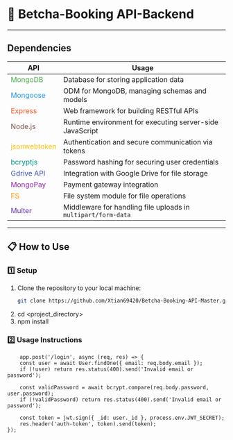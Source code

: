 # 🚀 **Betcha-Booking API-Backend**

---

## **Dependencies**

| **API**         | **Usage**                                                                 |
|------------------|---------------------------------------------------------------------------|
| <span style="color:#4CAF50;">MongoDB</span>      | Database for storing application data                                        |
| <span style="color:#2196F3;">Mongoose</span>     | ODM for MongoDB, managing schemas and models                                |
| <span style="color:#FF5722;">Express</span>      | Web framework for building RESTful APIs                                     |
| <span style="color:#795548;">Node.js</span>      | Runtime environment for executing server-side JavaScript                    |
| <span style="color:#FFC107;">jsonwebtoken</span> | Authentication and secure communication via tokens                         |
| <span style="color:#009688;">bcryptjs</span>     | Password hashing for securing user credentials                             |
| <span style="color:#3F51B5;">Gdrive API</span>   | Integration with Google Drive for file storage                              |
| <span style="color:#9C27B0;">MongoPay</span>     | Payment gateway integration                                                |
| <span style="color:#FF9800;">FS</span>           | File system module for file operations                                     |
| <span style="color:#673AB7;">Multer</span>       | Middleware for handling file uploads in `multipart/form-data`              |

---

## 📋 **How to Use**

### 1️⃣ **Setup**

1. Clone the repository to your local machine:
   ```bash
   git clone https://github.com/Xtian69420/Betcha-Booking-API-Master.git
2. cd <project_directory>
3. npm install

### 2️⃣ **Usage Instructions**
```JSONWEBTOKEN(JWT):
    app.post('/login', async (req, res) => {
    const user = await User.findOne({ email: req.body.email });
    if (!user) return res.status(400).send('Invalid email or password');
    
    const validPassword = await bcrypt.compare(req.body.password, user.password);
    if (!validPassword) return res.status(400).send('Invalid email or password');

    const token = jwt.sign({ _id: user._id }, process.env.JWT_SECRET);
    res.header('auth-token', token).send(token);
});
